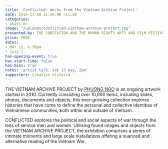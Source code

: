 ```yaml
---
title: 'Conflicted: Works from the Vietnam Archive Project'
date: 2016-11-30 11:56:00 +11:00
categories:
- whats-on
image: "/uploads/conflicted-vietnam-archive-project.jpg"
presented-by: THE SUBSTATION AND THE HUMAN RIGHTS ARTS AND FILM FESTIVAL
price: FREE
dates:
- MAY 12, 6.30pm
- july 1
has-opening-event: true
has-start-time: false
has-mins: true
notes: 'artist talk: sat 13 may, 2pm'
supporters: Creative Victoria
---
```


THE VIETNAM ARCHIVE PROJECT by [PHUONG NGO](http://www.pthngo.com) is an ongoing artwork started in 2010. Currently consisting over 10,000 items, including slides, photos, documents and objects; this ever-growing collection explores histories that have come to define the personal and collective identities of Vietnamese communities, both within and outside of Vietnam.

CONFLICTED explores the political and social aspects of war through the lens of service men and women. Utilising found images and objects from the VIETNAM ARCHIVE PROJECT, the exhibition comprises a series of intimate moments and large scale installations offering a nuanced and alternative reading of the Vietnam War. 

